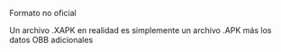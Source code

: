 Formato no oficial

Un archivo .XAPK en realidad es simplemente un archivo .APK más los datos OBB adicionales
